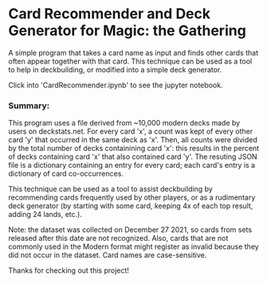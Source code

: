 # Card Recommender and Deck Generator for Magic: the Gathering

A simple program that takes a card name as input and finds other cards that often appear together with that card. This technique can be used as a tool to help in deckbuilding, or modified into a simple deck generator.

Click into 'CardRecommender.ipynb' to see the jupyter notebook.

### Summary:

This program uses a file derived from ~10,000 modern decks made by users on deckstats.net. For every card 'x', a count was kept of every other card 'y' that occurred in the same deck as 'x'. Then, all counts were divided by the total number of decks containining card 'x': this results in the percent of decks containing card 'x' that also contained card 'y'. The resuting JSON file is a dictionary containing an entry for every card; each card's entry is a dictionary of card co-occurrences.

This technique can be used as a tool to assist deckbuilding by recommending cards frequently used by other players, or as a rudimentary deck generator (by starting with some card, keeping 4x of each top result, adding 24 lands, etc.).

Note: the dataset was collected on December 27 2021, so cards from sets released after this date are not recognized. Also, cards that are not commonly used in the Modern format might register as invalid because they did not occur in the dataset. Card names are case-sensitive.

Thanks for checking out this project!
